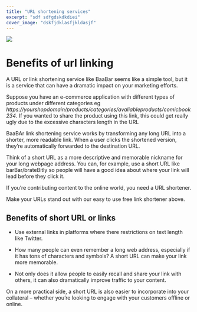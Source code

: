 ```yaml
---
title: "URL shortening services"
excerpt: "sdf sdfgdskdkdiei"
cover_image: "dskfjdklasfjkldasjf"
---
```


![](img)

# Benefits of url linking

A URL or link shortening service like BaaBar seems like a simple tool, but it is a service that can have a dramatic impact on your marketing efforts.

Suppose you have an e-commerce application with different types of products under different categories eg _https://yourshopdomain/products/categories/avaliableproducts/comicbook234_. If you wanted to share the product using this link, this could get really ugly due to the excessive characters length in the URL

BaaBAr link shortening service works by transforming any long URL into a shorter, more readable link. When a user clicks the shortened version, they’re automatically forwarded to the destination URL.

Think of a short URL as a more descriptive and memorable nickname for your long webpage address. You can, for example, use a short URL like barBar/brateBitly so people will have a good idea about where your link will lead before they click it.

If you’re contributing content to the online world, you need a URL shortener.

Make your URLs stand out with our easy to use free link shortener above.

## Benefits of short URL or links

- Use external links in platforms where there restrictions on text length like Twitter.

- How many people can even remember a long web address, especially if it has tons of characters and symbols? A short URL can make your link more memorable.

- Not only does it allow people to easily recall and share your link with others, it can also dramatically improve traffic to your content.

On a more practical side, a short URL is also easier to incorporate into your collateral – whether you’re looking to engage with your customers offline or online.
